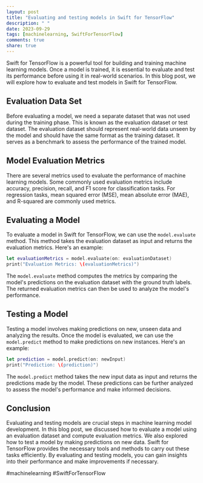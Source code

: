 ```yaml
---
layout: post
title: "Evaluating and testing models in Swift for TensorFlow"
description: " "
date: 2023-09-29
tags: [machinelearning, SwiftForTensorFlow]
comments: true
share: true
---
```


Swift for TensorFlow is a powerful tool for building and training machine learning models. Once a model is trained, it is essential to evaluate and test its performance before using it in real-world scenarios. In this blog post, we will explore how to evaluate and test models in Swift for TensorFlow.

## Evaluation Data Set

Before evaluating a model, we need a separate dataset that was not used during the training phase. This is known as the evaluation dataset or test dataset. The evaluation dataset should represent real-world data unseen by the model and should have the same format as the training dataset. It serves as a benchmark to assess the performance of the trained model.

## Model Evaluation Metrics

There are several metrics used to evaluate the performance of machine learning models. Some commonly used evaluation metrics include accuracy, precision, recall, and F1 score for classification tasks. For regression tasks, mean squared error (MSE), mean absolute error (MAE), and R-squared are commonly used metrics.

## Evaluating a Model

To evaluate a model in Swift for TensorFlow, we can use the `model.evaluate` method. This method takes the evaluation dataset as input and returns the evaluation metrics. Here's an example:

```swift
let evaluationMetrics = model.evaluate(on: evaluationDataset)
print("Evaluation Metrics: \(evaluationMetrics)")
```

The `model.evaluate` method computes the metrics by comparing the model's predictions on the evaluation dataset with the ground truth labels. The returned evaluation metrics can then be used to analyze the model's performance.

## Testing a Model

Testing a model involves making predictions on new, unseen data and analyzing the results. Once the model is evaluated, we can use the `model.predict` method to make predictions on new instances. Here's an example:

```swift
let prediction = model.predict(on: newInput)
print("Prediction: \(prediction)")
```

The `model.predict` method takes the new input data as input and returns the predictions made by the model. These predictions can be further analyzed to assess the model's performance and make informed decisions.

## Conclusion

Evaluating and testing models are crucial steps in machine learning model development. In this blog post, we discussed how to evaluate a model using an evaluation dataset and compute evaluation metrics. We also explored how to test a model by making predictions on new data. Swift for TensorFlow provides the necessary tools and methods to carry out these tasks efficiently. By evaluating and testing models, you can gain insights into their performance and make improvements if necessary.

#machinelearning #SwiftForTensorFlow